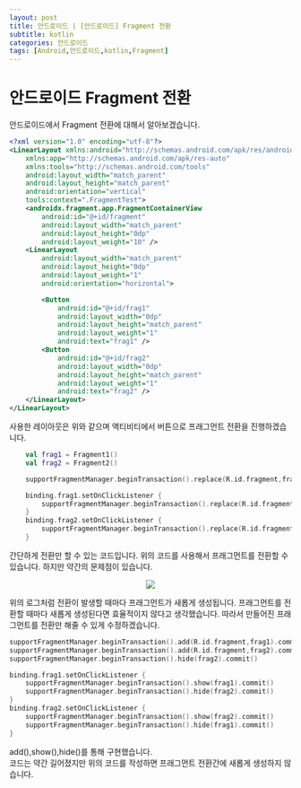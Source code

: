 ```yaml
---
layout: post
title: 안드로이드 | [안드로이드] Fragment 전환
subtitle: kotlin
categories: 안드로이드
tags: [Android,안드로이드,kotlin,Fragment]
---
```


# 안드로이드 Fragment 전환
안드로이드에서 Fragment 전환에 대해서 알아보겠습니다.

```xml
<?xml version="1.0" encoding="utf-8"?>
<LinearLayout xmlns:android="http://schemas.android.com/apk/res/android"
    xmlns:app="http://schemas.android.com/apk/res-auto"
    xmlns:tools="http://schemas.android.com/tools"
    android:layout_width="match_parent"
    android:layout_height="match_parent"
    android:orientation="vertical"
    tools:context=".FragmentTest">
    <androidx.fragment.app.FragmentContainerView
        android:id="@+id/fragment"
        android:layout_width="match_parent"
        android:layout_height="0dp"
        android:layout_weight="10" />
    <LinearLayout
        android:layout_width="match_parent"
        android:layout_height="0dp"
        android:layout_weight="1"
        android:orientation="horizontal">

        <Button
            android:id="@+id/frag1"
            android:layout_width="0dp"
            android:layout_height="match_parent"
            android:layout_weight="1"
            android:text="frag1" />
        <Button
            android:id="@+id/frag2"
            android:layout_width="0dp"
            android:layout_height="match_parent"
            android:layout_weight="1"
            android:text="frag2" />
    </LinearLayout>
</LinearLayout>
```
사용한 레이아웃은 위와 같으며 액티비티에서 버튼으로 프래그먼트 전환을 진행하겠습니다.

```kotlin
    val frag1 = Fragment1()
    val frag2 = Fragment2()

    supportFragmentManager.beginTransaction().replace(R.id.fragment,frag1).commit()

    binding.frag1.setOnClickListener {
        supportFragmentManager.beginTransaction().replace(R.id.fragment,frag1).commit()
    }
    binding.frag2.setOnClickListener {
        supportFragmentManager.beginTransaction().replace(R.id.fragment,frag2).commit()
    }
```
간단하게 전환만 할 수 있는 코드입니다. 위의 코드를 사용해서 프래그먼트를 전환할 수 있습니다. 하지만 약간의 문제점이 있습니다.

<p align="center"><img src="https://user-images.githubusercontent.com/41900899/222920344-894d42c6-0bbe-4e43-9e1f-681c80cd5cc6.png"></p>

위의 로그처럼 전환이 발생할 때마다 프래그먼트가 새롭게 생성됩니다. 프래그먼트를 전환할 때마다 새롭게 생성된다면 효율적이지 않다고 생각했습니다. 따라서 만들어진 프래그먼트를 전환만 해줄 수 있게 수정하겠습니다.

```kotlin
supportFragmentManager.beginTransaction().add(R.id.fragment,frag1).commit()
supportFragmentManager.beginTransaction().add(R.id.fragment,frag2).commit()
supportFragmentManager.beginTransaction().hide(frag2).commit()

binding.frag1.setOnClickListener {
    supportFragmentManager.beginTransaction().show(frag1).commit()
    supportFragmentManager.beginTransaction().hide(frag2).commit()
}
binding.frag2.setOnClickListener {
    supportFragmentManager.beginTransaction().show(frag2).commit()
    supportFragmentManager.beginTransaction().hide(frag1).commit()
}
```

add(),show(),hide()를 통해 구현했습니다.<br>
코드는 약간 길어졌지만 위의 코드를 작성하면 프래그먼트 전환간에 새롭게 생성하지 않습니다.






